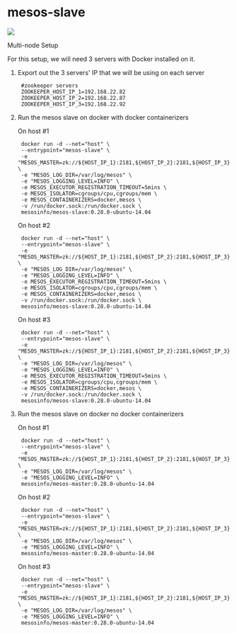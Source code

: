 mesos-slave
===========================================================
<a href='https://imagelayers.io/?images=mesosinfo/mesos-slave:ubuntu-14.04' title='Get your own badge on imagelayers.io'><img src='https://badge.imagelayers.io/mesosinfo/mesos-slave:ubuntu-14.04.svg'></a>

Multi-node Setup

For this setup, we will need 3 servers with Docker installed on it.

1. Export out the 3 servers' IP that we will be using on each server

		#zookeeper servers
        ZOOKEEPER_HOST_IP_1=192.168.22.82
        ZOOKEEPER_HOST_IP_2=192.168.22.87
        ZOOKEEPER_HOST_IP_3=192.168.22.92
		 
2. Run the mesos slave on docker with docker containerizers

    On host #1

		docker run -d --net="host" \
		--entrypoint="mesos-slave" \
		-e "MESOS_MASTER=zk://${HOST_IP_1}:2181,${HOST_IP_2}:2181,${HOST_IP_3}:2181/mesos" \
		-e "MESOS_LOG_DIR=/var/log/mesos" \
		-e "MESOS_LOGGING_LEVEL=INFO" \
		-e MESOS_EXECUTOR_REGISTRATION_TIMEOUT=5mins \
		-e MESOS_ISOLATOR=cgroups/cpu,cgroups/mem \
		-e MESOS_CONTAINERIZERS=docker,mesos \
		-v /run/docker.sock:/run/docker.sock \
		mesosinfo/mesos-slave:0.28.0-ubuntu-14.04


    On host #2

		docker run -d --net="host" \
		--entrypoint="mesos-slave" \
		-e "MESOS_MASTER=zk://${HOST_IP_1}:2181,${HOST_IP_2}:2181,${HOST_IP_3}:2181/mesos" \
		-e "MESOS_LOG_DIR=/var/log/mesos" \
		-e "MESOS_LOGGING_LEVEL=INFO" \
		-e MESOS_EXECUTOR_REGISTRATION_TIMEOUT=5mins \
		-e MESOS_ISOLATOR=cgroups/cpu,cgroups/mem \
		-e MESOS_CONTAINERIZERS=docker,mesos \
		-v /run/docker.sock:/run/docker.sock \
		mesosinfo/mesos-slave:0.28.0-ubuntu-14.04

    On host #3

		docker run -d --net="host" \
		--entrypoint="mesos-slave" \
		-e "MESOS_MASTER=zk://${HOST_IP_1}:2181,${HOST_IP_2}:2181,${HOST_IP_3}:2181/mesos" \
		-e "MESOS_LOG_DIR=/var/log/mesos" \
		-e "MESOS_LOGGING_LEVEL=INFO" \
		-e MESOS_EXECUTOR_REGISTRATION_TIMEOUT=5mins \
		-e MESOS_ISOLATOR=cgroups/cpu,cgroups/mem \
		-e MESOS_CONTAINERIZERS=docker,mesos \
		-v /run/docker.sock:/run/docker.sock \
		mesosinfo/mesos-slave:0.28.0-ubuntu-14.04
		
3. Run the mesos slave on docker no docker containerizers

    On host #1

		docker run -d --net="host" \
		--entrypoint="mesos-slave" \
		-e "MESOS_MASTER=zk://${HOST_IP_1}:2181,${HOST_IP_2}:2181,${HOST_IP_3}:2181/mesos" \
		-e "MESOS_LOG_DIR=/var/log/mesos" \
		-e "MESOS_LOGGING_LEVEL=INFO" \
		mesosinfo/mesos-master:0.28.0-ubuntu-14.04

    On host #2

		docker run -d --net="host" \
		--entrypoint="mesos-slave" \
		-e "MESOS_MASTER=zk://${HOST_IP_1}:2181,${HOST_IP_2}:2181,${HOST_IP_3}:2181/mesos" \
		-e "MESOS_LOG_DIR=/var/log/mesos" \
		-e "MESOS_LOGGING_LEVEL=INFO" \
		mesosinfo/mesos-master:0.28.0-ubuntu-14.04

    On host #3

		docker run -d --net="host" \
		--entrypoint="mesos-slave" \
		-e "MESOS_MASTER=zk://${HOST_IP_1}:2181,${HOST_IP_2}:2181,${HOST_IP_3}:2181/mesos" \
		-e "MESOS_LOG_DIR=/var/log/mesos" \
		-e "MESOS_LOGGING_LEVEL=INFO" \
		mesosinfo/mesos-master:0.28.0-ubuntu-14.04
		
